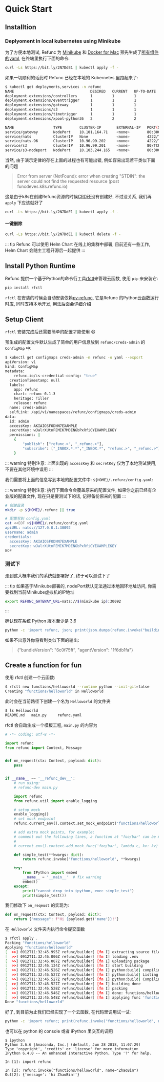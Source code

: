 # Quick Start

## Installtion

### Deplyoment in local kubernetes using Minikube

为了方便本地测试, Refunc 为 [Minikube](https://github.com/kubernetes/minikube) 和 [Docker for Mac](https://docs.docker.com/docker-for-mac/kubernetes/) 预先生成了[所有组件的yaml](https://appstatics.oss-cn-shanghai.aliyuncs.com/refunc/start/play-local.yaml), 在终端里执行下面的命令:

```bash
curl -Ls https://bit.ly/2N7DdE1 | kubectl apply -f -
```

如果一切顺利的话此时 Refunc 已经在本地的 Kubernetes 里跑起来了:

```bash
$ kubectl get deployments,services -n refunc
NAME                                   DESIRED   CURRENT   UP-TO-DATE   AVAILABLE   AGE
deployment.extensions/controllers      1         1         1            1           30s
deployment.extensions/eventtrigger     1         1         1            1           30s
deployment.extensions/gateway          1         1         1            1           30s
deployment.extensions/s3               1         1         1            1           30s
deployment.extensions/timetrigger      1         1         1            1           30s
deployment.extensions/xpool-python36   2         2         2            2           26s

NAME                  TYPE        CLUSTER-IP       EXTERNAL-IP   PORT(S)                       AGE
service/gateway       NodePort    10.101.164.71    <none>        80:30091/TCP,4222:30092/TCP   30s
service/nats          ClusterIP   None             <none>        4222/TCP,6222/TCP,8222/TCP    30s
service/nats-96       ClusterIP   10.96.99.202     <none>        4222/TCP                      30s
service/s3            ClusterIP   10.96.99.201     <none>        80/TCP                        30s
service/s3-nodeport   NodePort    10.103.244.165   <none>        80:30090/TCP                  30s
```

当然, 由于演示定律的存在上面的过程也有可能出错, 例如容易出现若干类似下面的问题

> Error from server (NotFound): error when creating "STDIN": the server could not find the requested resource (post funcdeves.k8s.refunc.io)

这是由于k8s在创建Refunc资源的时候[CRD](https://kubernetes.io/docs/concepts/extend-kubernetes/api-extension/custom-resources/)还没有创建好, 不过没关系, 我们再 `apply` 下应该就好了

```bash
curl -Ls https://bit.ly/2N7DdE1 | kubectl apply -f -
```

#### 一键删除

```bash
curl -Ls https://bit.ly/2N7DdE1 | kubectl delete -f -
```

::: tip
Refunc 可以使用 Helm Chart 在线上的集群中部署, 目前还有一些工作, Helm Chart 会随主工程开源后一起提供
:::

## Install Python Runtime

Refunc 提供一个基于Python的命令行工具[rfctl](https://github.com/refunc/py-rfctl)来管理云函数, 使用 `pip` 来安装它:

```bash
pip install rfctl
```

`rfctl` 在安装的时候会自动安装依赖[py-refunc](https://github.com/refunc/py-refunc), 它是Refunc 的Python云函数运行时库, 同时支持本地开发, 用法后面会详细介绍

## Setup Client

`rfctl` 安装完成后还需要简单的配置才能使用 :smile:

预生成的配置文件默认生成了简单的用户信息放到 `refunc/creds-admin` 的 `ConfigMap` 中:

```bash
$ kubectl get configmaps creds-admin -n refunc -o yaml --export
apiVersion: v1
kind: ConfigMap
metadata:
    refunc.io/is-credential-config: "true"
  creationTimestamp: null
  labels:
    app: refunc
    chart: refunc-0.1.3
    heritage: Tiller
    release: refunc
  name: creds-admin
  selfLink: /api/v1/namespaces/refunc/configmaps/creds-admin
data:
  id: admin
  accessKey: AKIAIOSFODNN7EXAMPLE
  secretKey: wJalrXUtnFEMIK7MDENGbPxRfiCYEXAMPLEKEY
  permissions: |
    {
        "publish": ["refunc.>", "_refunc.>"],
        "subscribe": ["_INBOX.*.*","_INBOX.*", "refunc.>", "_refunc.>"]
    }
```

::: warning
特别注意: 上面出现的 `accessKey` 和 `secretKey` 仅为了本地测试使用, 不要在其他环境中误用
:::

我们需要将上面的信息写到本地的配置文件中: `${HOME}/.refunc/config.yaml`:

::: warning
特别注意: 执行下面命令会覆盖原来的配置文件, 如果你之前已经有企业版的配置文件, 现在只是要测试下的话, 记得备份原来的配置
:::

```bash
# 创建目录
mkdir -p ${HOME}/.refunc || true

# 配置写到 config.yaml
cat <<EOF >${HOME}/.refunc/config.yaml
apiURL: nats://127.0.0.1:30092
username: admin
credentials:
  accessKey: AKIAIOSFODNN7EXAMPLE
  secretKey: wJalrXUtnFEMIK7MDENGbPxRfiCYEXAMPLEKEY
EOF
```

### 测试下

走到这大概率我们的系统就部署好了, 终于可以测试下了

::: tip
如果基于Minikube部署的, nodePort默认无法通过本地回环地址访问, 你需要找到当前Minikube虚拟机的IP地址
```bash
export REFUNC_GATEWAY_URL=nats://$(minikube ip):30092
```
:::

确认现在系统 Python 版本至少是 3.6

```bash
python -c 'import refunc, json; print(json.dumps(refunc.invoke("buildins/cluster-info")))'
```

如果不出意外你将看到类似下面的输出:

> {"bundleVersion": "6c0f75ff", "agentVersion": "1f6db1fa"}

## Create a function for fun

使用 rfctl 创建一个云函数:

```bash
$ rfctl new functions/helloworld --runtime python --init-git=false
Creating "functions/helloworld" in Helloworld
```

此时会在当前路径下创建一个名为 `Helloworld` 的文件夹

```bash
$ ls Helloworld
README.md   main.py     refunc.yaml
```

rfctl 会自动生成一个模板工程, `main.py` 的内容为

```python
# -*- coding: utf-8 -*-

import refunc
from refunc import Context, Message


def on_request(ctx: Context, payload: dict):
    pass


if __name__ == '__refunc_dev__':
    # run using:
    # refunc-dev main.py

    import refunc
    from refunc.util import enable_logging

    # setup mock
    enable_logging()
    # set mock endpoint
    refunc.current_env().context.set_mock_endpoint('functions/helloworld')

    # add extra mock points, for example:
    # comment out the following lines, a function at "foo/bar" can be mocked
    #
    # current_env().context.add_mock_func('foo/bar', lambda c, kv: kv)

    def simple_test(**kwargs: dict):
        return refunc.invoke("functions/helloworld", **kwargs)

    try:
        from IPython import embed
        __name__ = '__main__'  # fix warning
        embed()
    except:
        print("cannot drop into ipython, exec simple_test")
        print(simple_test())
```

我们修改下 `on_reqeust` 的实现为:

```python
def on_request(ctx: Context, payload: dict):
    return {"message": f"Hi {payload.get('name')}!"}
```

在 `Helloworld` 文件夹内执行命令提交函数

```bash
$ rfctl apply .
Packing "functions/helloworld"
Applying "functions/helloworld"
[  >>] 0912T11:32:45.995Z refunc/builder] [fn I] extracting source files
[  >>] 0912T11:32:46.006Z refunc/builder] [fn I] loading .env
[  >>] 0912T11:32:46.007Z refunc/builder] [fn I] uploading package
[  >>] 0912T11:32:46.134Z refunc/builder] [fn I] start building
[  >>] 0912T11:32:46.526Z refunc/builder] [fn I] python:build| compiling to pyc
[  >>] 0912T11:32:46.527Z refunc/builder] [fn I] python:build| Listing '.'...
[  >>] 0912T11:32:46.527Z refunc/builder] [fn I] python:build| Compiling './main.py'...
[  >>] 0912T11:32:46.527Z refunc/builder] [fn I] building done
[  >>] 0912T11:32:46.528Z refunc/builder] [fn I] packing
[  >>] 0912T11:32:46.546Z refunc/builder] [fn I] done: functions/helloworld/blobs/ab2c401b286a5dadf59e18a4282a2a33.tar.gz
[  >>] 0912T11:32:46.548Z refunc/builder] [fn I] applying func 'functions/helloworld'
Done "functions/helloworld"
```

好了, 到目前为止我们已经实现了一个云函数, 在代码里调用试一试:

```bash
python -c 'import refunc; print(refunc.invoke("functions/helloworld", name="ZhaoBin")["message"])'
```

也可以在 python 的 console 或者 iPython 里交互的调用

```shell
$ ipython
Python 3.6.6 |Anaconda, Inc.| (default, Jun 28 2018, 11:07:29)
Type 'copyright', 'credits' or 'license' for more information
IPython 6.4.0 -- An enhanced Interactive Python. Type '?' for help.

In [1]: import refunc

In [2]: refunc.invoke("functions/helloworld", name="ZhaoBin")
Out[2]: {'message': 'hi ZhaoBin!'}
```